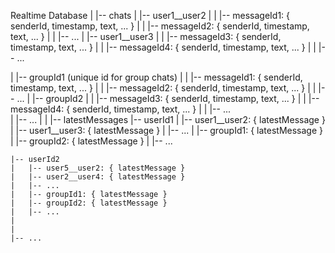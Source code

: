 Realtime Database
|
|-- chats
|   |-- user1__user2
|   |   |-- messageId1: { senderId, timestamp, text, ... }
|   |   |-- messageId2: { senderId, timestamp, text, ... }
|   |   |-- ...
|   |-- user1__user3
|   |   |-- messageId3: { senderId, timestamp, text, ... }
|   |   |-- messageId4: { senderId, timestamp, text, ... }
|   |   |-- ...

|   |-- groupId1 (unique id for group chats)
|   |   |-- messageId1: { senderId, timestamp, text, ... }
|   |   |-- messageId2: { senderId, timestamp, text, ... }
|   |   |-- ...
|   |-- groupId2
|   |   |-- messageId3: { senderId, timestamp, text, ... }
|   |   |-- messageId4: { senderId, timestamp, text, ... }
|   |   |-- ...    
|   |-- ...
|
|
|-- latestMessages
    |-- userId1
    |   |-- user1__user2: { latestMessage }
    |   |-- user1__user3: { latestMessage }
    |   |-- ...
    |   |-- groupId1: { latestMessage }
    |   |-- groupId2: { latestMessage }
    |   |-- ...

    |-- userId2
    |   |-- user5__user2: { latestMessage }
    |   |-- user2__user4: { latestMessage }
    |   |-- ...
    |   |-- groupId1: { latestMessage }
    |   |-- groupId2: { latestMessage }
    |   |-- ...
    |
    |
    |-- ...
    